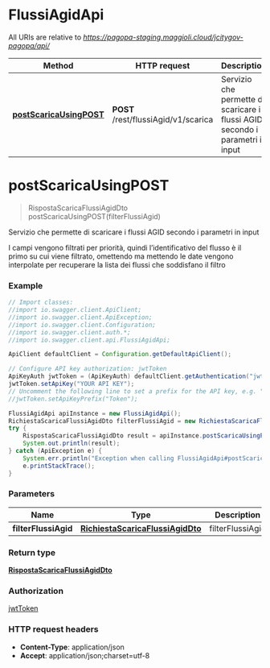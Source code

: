 # FlussiAgidApi

All URIs are relative to *https://pagopa-staging.maggioli.cloud/jcitygov-pagopa/api/*

Method | HTTP request | Description
------------- | ------------- | -------------
[**postScaricaUsingPOST**](FlussiAgidApi.md#postScaricaUsingPOST) | **POST** /rest/flussiAgid/v1/scarica | Servizio che permette di scaricare i flussi AGID secondo i parametri in input


<a name="postScaricaUsingPOST"></a>
# **postScaricaUsingPOST**
> RispostaScaricaFlussiAgidDto postScaricaUsingPOST(filterFlussiAgid)

Servizio che permette di scaricare i flussi AGID secondo i parametri in input

I campi vengono filtrati per priorità, quindi l’identificativo del flusso è il primo su cui viene filtrato, omettendo ma mettendo le date vengono interpolate per recuperare la lista dei flussi che soddisfano il filtro

### Example
```java
// Import classes:
//import io.swagger.client.ApiClient;
//import io.swagger.client.ApiException;
//import io.swagger.client.Configuration;
//import io.swagger.client.auth.*;
//import io.swagger.client.api.FlussiAgidApi;

ApiClient defaultClient = Configuration.getDefaultApiClient();

// Configure API key authorization: jwtToken
ApiKeyAuth jwtToken = (ApiKeyAuth) defaultClient.getAuthentication("jwtToken");
jwtToken.setApiKey("YOUR API KEY");
// Uncomment the following line to set a prefix for the API key, e.g. "Token" (defaults to null)
//jwtToken.setApiKeyPrefix("Token");

FlussiAgidApi apiInstance = new FlussiAgidApi();
RichiestaScaricaFlussiAgidDto filterFlussiAgid = new RichiestaScaricaFlussiAgidDto(); // RichiestaScaricaFlussiAgidDto | filterFlussiAgid
try {
    RispostaScaricaFlussiAgidDto result = apiInstance.postScaricaUsingPOST(filterFlussiAgid);
    System.out.println(result);
} catch (ApiException e) {
    System.err.println("Exception when calling FlussiAgidApi#postScaricaUsingPOST");
    e.printStackTrace();
}
```

### Parameters

Name | Type | Description  | Notes
------------- | ------------- | ------------- | -------------
 **filterFlussiAgid** | [**RichiestaScaricaFlussiAgidDto**](RichiestaScaricaFlussiAgidDto.md)| filterFlussiAgid |

### Return type

[**RispostaScaricaFlussiAgidDto**](RispostaScaricaFlussiAgidDto.md)

### Authorization

[jwtToken](../README.md#jwtToken)

### HTTP request headers

 - **Content-Type**: application/json
 - **Accept**: application/json;charset=utf-8

